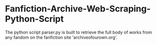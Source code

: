 # Fanfiction-Archive-Web-Scraping-Python-Script

The python script parser.py is built to retrieve the full body of works from any fandom on the fanfiction site 'archiveofourown.org'. 
